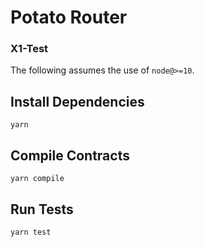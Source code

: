 # Potato Router

### X1-Test

The following assumes the use of `node@>=10`.

## Install Dependencies

`yarn`

## Compile Contracts

`yarn compile`

## Run Tests

`yarn test`
